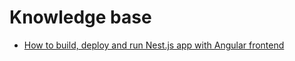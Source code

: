 # Knowledge base

- [How to build, deploy and run Nest.js app with Angular frontend](/knowledge-base/build-and-deploy-and-run-nestjs-angular-app)

